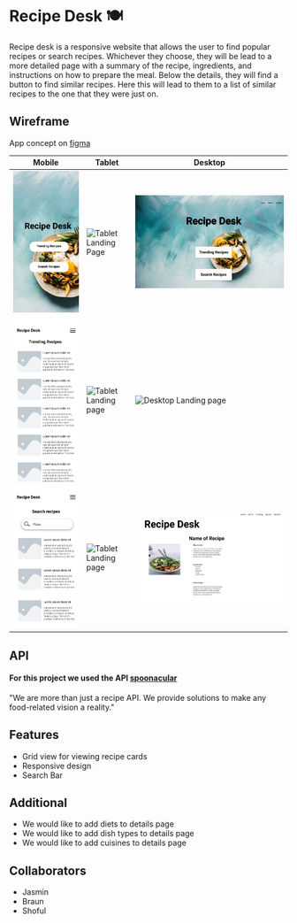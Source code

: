 # Recipe Desk 🍽️

Recipe desk is a responsive website that allows the user to find popular recipes or search recipes. Whichever they choose, they will be lead to a more detailed page with a summary of the recipe, ingredients, and instructions on how to prepare the meal. Below the details, they will find a button to find similar recipes. Here this will lead to them to a list of similar recipes to the one that they were just on. 



## Wireframe

App concept on [figma](https://www.figma.com/file/5BN6cHtH2w2gaxURvWE3z8/Phase-1-Project?node-id=0%3A1)


 | Mobile                                                     |    Tablet                                               |    Desktop                                                    |
 | -----------------------------------------------------      | --------------------------------------------------      | --------------------------------------------------------------|
 | ![Mobile Landing page](images/homepage-mobile.png) | ![Tablet Landing Page](images/homepage-tablet.png) |![Desktop Landing Page](images/homepage-desktop.png)        |                               
 | ![Mobile Landing page](images/trending-mobile.png) | ![Tablet Landing page](trending-mobile.png)|![Desktop Landing page](images/desktop-trending.png)     |                                                                                 
 | ![Mobile Landing page](images/search-mobile.png) | ![Tablet Landing page](images/search-tablet.png) | ![Desktop Landing page](images/search-desktop.png) |

 
## API

#### For this project we used the API [spoonacular](https://spoonacular.com/food-api)

"We are more than just a recipe API. We provide solutions to make any food-related vision a reality."


## Features

- Grid view for viewing recipe cards
- Responsive design
- Search Bar

## Additional

- We would like to add diets to details page
- We would like to add dish types to details page
- We would like to add cuisines to details page


## Collaborators
- Jasmin
- Braun
- Shoful 
